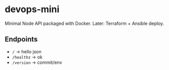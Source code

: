 # devops-mini
Minimal Node API packaged with Docker. Later: Terraform + Ansible deploy.

## Endpoints
- `/` -> hello json
- `/healthz` -> ok
- `/version` -> commit/env
